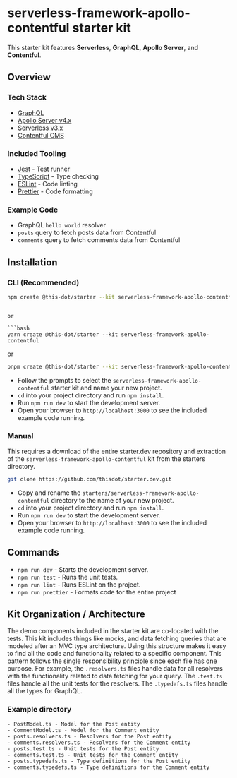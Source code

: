 # serverless-framework-apollo-contentful starter kit

This starter kit features **Serverless**, **GraphQL**, **Apollo Server**, and **Contentful**.

## Overview

### Tech Stack

- [GraphQL](https://graphql.org/)
- [Apollo Server v4.x](https://www.apollographql.com/docs/apollo-server/)
- [Serverless v3.x](https://serverless.com/)
- [Contentful CMS](https://www.contentful.com/)

### Included Tooling

- [Jest](https://jestjs.io/) - Test runner
- [TypeScript](https://www.typescriptlang.org/) - Type checking
- [ESLint](https://eslint.org/) - Code linting
- [Prettier](https://prettier.io/) - Code formatting

### Example Code

- GraphQL `hello world` resolver
- `posts` query to fetch posts data from Contentful
- `comments` query to fetch comments data from Contentful

## Installation

### CLI (Recommended)

```bash
npm create @this-dot/starter --kit serverless-framework-apollo-contentful
```

````

or

```bash
yarn create @this-dot/starter --kit serverless-framework-apollo-contentful
````

or

```bash
pnpm create @this-dot/starter --kit serverless-framework-apollo-contentful
```

- Follow the prompts to select the `serverless-framework-apollo-contentful` starter kit and name your new project.
- `cd` into your project directory and run `npm install`.
- Run `npm run dev` to start the development server.
- Open your browser to `http://localhost:3000` to see the included example code running.

### Manual

This requires a download of the entire starter.dev repository and extraction of the `serverless-framework-apollo-contentful` kit from the starters directory.

```bash
git clone https://github.com/thisdot/starter.dev.git
```

- Copy and rename the `starters/serverless-framework-apollo-contentful` directory to the name of your new project.
- `cd` into your project directory and run `npm install`.
- Run `npm run dev` to start the development server.
- Open your browser to `http://localhost:3000` to see the included example code running.

## Commands

- `npm run dev` - Starts the development server.
- `npm run test` - Runs the unit tests.
- `npm run lint` - Runs ESLint on the project.
- `npm run prettier` - Formats code for the entire project

## Kit Organization / Architecture

The demo components included in the starter kit are co-located with the tests. This kit includes things like mocks, and data fetching queries that are modeled after an MVC type architecture. Using this structure makes it easy to find all the code and functionality related to a specific component. This pattern follows the single responsibility principle since each file has one purpose. For example, the `.resolvers.ts` files handle data for all resolvers with the functionality related to data fetching for your query. The `.test.ts` files handle all the unit tests for the resolvers. The `.typedefs.ts` files handle all the types for GraphQL.

### Example directory

```
- PostModel.ts - Model for the Post entity
- CommentModel.ts - Model for the Comment entity
- posts.resolvers.ts - Resolvers for the Post entity
- comments.resolvers.ts - Resolvers for the Comment entity
- posts.test.ts - Unit tests for the Post entity
- comments.test.ts - Unit tests for the Comment entity
- posts.typedefs.ts - Type definitions for the Post entity
- comments.typedefs.ts - Type definitions for the Comment entity
```
